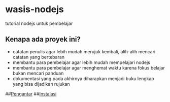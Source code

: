 # wasis-nodejs
tutorial nodejs untuk pembelajar

## Kenapa ada proyek ini?
* catatan penulis agar lebih mudah merujuk kembali, alih-alih mencari catatan yang bertebaran
* membantu para pembelajar agar lebih mudah mempelajari nodejs
* membantu para pembelajar agar menghemat waktu karena fokus belajar bukan mencari panduan
* dokumentasi yang pada akhirnya diharapkan menjadi buku lengkap yang bisa dijadikan rujukan

##[Pengantar](pengantar.md)
##[Instalasi](instalasi.md)
